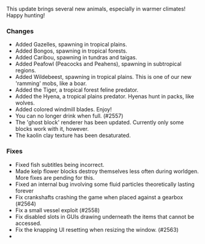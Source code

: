 This update brings several new animals, especially in warmer climates! Happy hunting!

### Changes

- Added Gazelles, spawning in tropical plains.
- Added Bongos, spawning in tropical forests.
- Added Caribou, spawning in tundras and taigas.
- Added Peafowl (Peacocks and Peahens), spawning in subtropical regions.
- Added Wildebeest, spawning in tropical plains. This is one of our new 'ramming' mobs, like a boar.
- Added the Tiger, a tropical forest feline predator.
- Added the Hyena, a tropical plains predator. Hyenas hunt in packs, like wolves.
- Added colored windmill blades. Enjoy!
- You can no longer drink when full. (#2557)
- The 'ghost block' renderer has been updated. Currently only some blocks work with it, however.
- The kaolin clay texture has been desaturated.

### Fixes

- Fixed fish subtitles being incorrect.
- Made kelp flower blocks destroy themselves less often during worldgen. More fixes are pending for this.
- Fixed an internal bug involving some fluid particles theoretically lasting forever
- Fix crankshafts crashing the game when placed against a gearbox (#2564)
- Fix a small vessel exploit (#2558)
- Fix disabled slots in GUIs drawing underneath the items that cannot be accessed.
- Fix the knapping UI resetting when resizing the window. (#2563)
- 